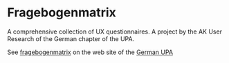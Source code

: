 # Fragebogenmatrix
A comprehensive collection of UX questionnaires. A project by the AK User Research of the German chapter of the UPA.

See [fragebogenmatrix](https://germanupa.de/wissen/fragebogenmatrix) on the web site of the [German UPA](https://germanupa.de)
